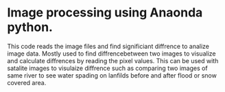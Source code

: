 # Image processing using Anaonda python.
 
 This code reads the image files and find significiant diffrence to analize image data. 
 Mostly used to find diffrencebetween two images to visualize and calculate diffrences 
 by reading the pixel values. This can be used with satalite images to visulaize diffrence
 such as comparing two images of same river to see water spading on lanfilds before and 
 after flood or snow covered area.
